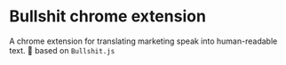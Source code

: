 # Bullshit chrome extension

A chrome extension for translating marketing speak into human-readable text. 💩
based on `Bullshit.js`

